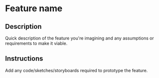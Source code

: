 # Feature name

## Description
Quick description of the feature you're imagining and any assumptions or requirements to make it viable.

## Instructions
Add any code/sketches/storyboards required to prototype the feature.